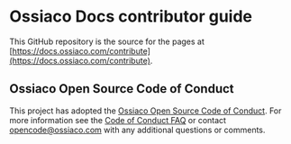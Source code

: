 # Ossiaco Docs contributor guide

This GitHub repository is the source for the pages at [https://docs.ossiaco.com/contribute](https://docs.ossiaco.com/contribute). 

## Ossiaco Open Source Code of Conduct

This project has adopted the [Ossiaco Open Source Code of Conduct](https://opensource.ossiaco.com/codeofconduct/).
For more information see the [Code of Conduct FAQ](https://opensource.ossiaco.com/codeofconduct/faq/) or contact [opencode@ossiaco.com](mailto:opencode@ossiaco.com) with any additional questions or comments.
